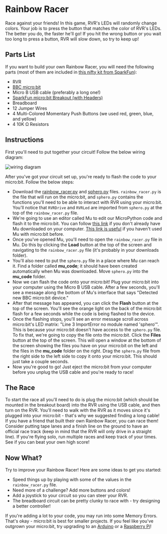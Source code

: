 # Rainbow Racer
Race against your friends! In this game, RVR's LEDs will randomly change colors. Your job is to press the button that matches the color of RVR's LEDs. The better you do, the faster he'll go! If you hit the wrong button or you wait too long to press a button, RVR will slow down, so try to keep up!

## Parts List
If you want to build your own Rainbow Racer, you will need the following parts (most of them are included in [this nifty kit from SparkFun]):
* RVR
* [BBC micro:bit]
* Micro B USB cable (preferably a long one!)
* [SparkFun micro:bit Breakout (with Headers)]
* Breadboard
* 12 Jumper Wires
* 4 Multi-Colored Momentary Push Buttons (we used red, green, blue, and yellow)
* 4 10K Ω Resistors

## Instructions
First you'll need to put together your circuit! Follow the below wiring diagram:

![wiring diagram]

After you've got your circuit set up, you're ready to flash the code to your micro:bit. Follow the below steps:
* Download the [rainbow\_racer.py] and [sphero.py] files. `rainbow_racer.py` is the file that will run on the micro:bit, and `sphero.py` contains the functions you'll need to be able to interact with RVR using your micro:bit. You'll notice that `RVRDrive` and `RVRLed` are imported from `sphero.py` at the top of the `rainbow_racer.py` file.
* We're going to use an editor called Mu to edit our MicroPython code and flash it to the micro:bit. You can follow [this link] if you don't already have Mu downloaded on your computer. [This link is useful] if you haven't used Mu with micro:bit before.
* Once you've opened Mu, you'll need to open the `rainbow_racer.py` file in Mu. Do this by clicking the **Load** button at the top of the screen and navigating to the `rainbow_racer.py` file (it's probably in your downloads folder).
* You'll also need to put the `sphero.py` file in a place where Mu can reach it. Find a folder called **mu\_code**; it should have been created automatically when Mu was downloaded. Move `sphero.py` into the **mu\_code** folder.
* Now we can flash the code onto your micro:bit! Plug your micro:bit into your computer using the Micro B USB cable. After a few seconds, you'll see a message along the bottom of Mu's interface that says "Detected new BBC micro:bit device."
* After that message has appeared, you can click the **Flash** button at the top of the screen. You'll see the orange light on the back of the micro:bit flash for a few seconds while the code is being flashed to the device.
* Once the flashing stops, you'll see an error message scroll across micro:bit's LED matrix: "Line 3 ImportError no module named 'sphero'". This is because your micro:bit doesn't have access to the `sphero.py` file. To fix that, we're going to copy the file onto the micro:bit. Click the **Files** button at the top of the screen. This will open a window at the bottom of the screen showing the files you have on your micro:bit on the left and the files in the **mu\_code** folder on the right. Drag the `sphero.py` file from the right side to the left side to copy it onto your micro:bit. This should just take a couple seconds.
* Now you're good to go! Just eject the micro:bit from your computer before you unplug the USB cable and you're ready to race!

## The Race
To start the race all you'll need to do is plug the micro:bit (which should be mounted in the breakout board) into the RVR using the USB cable, and then turn on the RVR. You'll need to walk with the RVR as it moves since it's plugged into your micro:bit - that's why we suggested finding a long cable! If you have a friend that built their own Rainbow Racer, you can race them! Consider putting tape lanes and a finish line on the ground to have an official race track (keep in mind that the RVR will only drive in a straight line). If you're flying solo, run multiple races and keep track of your times. See if you can beat your own high score!

## Now What?
Try to improve your Rainbow Racer! Here are some ideas to get you started:
* Speed things up by playing with some of the values in the `rainbow_racer.py` file.
* Need more of a challenge? Add more buttons and colors!
* Add a joystick to your circuit so you can steer your RVR.
* The breadboard circuit can be pretty clunky to race with - try designing a better controller!

If you're adding a lot to your code, you may run into some Memory Errors. That's okay - micro:bit is best for smaller projects. If you feel like you've outgrown your micro:bit, try upgrading to an [Arduino] or a [Raspberry Pi]!


[this nifty kit from SparkFun]: https://www.sparkfun.com/products/14542
[BBC micro:bit]: https://microbit.org
[SparkFun micro:bit Breakout (with Headers)]: https://www.sparkfun.com/products/13989
[wiring diagram]: Rainbow%20Racer_bb.png
[rainbow\_racer.py]: rainbow_racer.py
[sphero.py]: sphero.py
[this link]: https://codewith.mu
[This link is useful]: https://codewith.mu/en/tutorials/1.0/microbit
[Arduino]: https://www.arduino.cc
[Raspberry Pi]: https://www.raspberrypi.org
